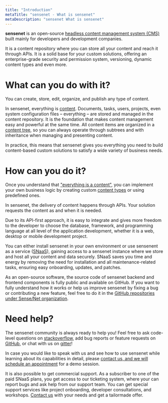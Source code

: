 ```yaml
---
title: "Introduction"
metaTitle: "sensenet - What is sensenet"
metaDescription: "sensenet What is sensenet"
---
```


**sensenet** is an open-source [headless content management system (CMS)](/concepts/introduction/02-what-is-headless-cms) built mainly for developers and development companies.

It is a content repository where you can store all your content and reach it through APIs.
It is a solid base for your custom solutions, offering an enterprise-grade security and permission system, versioning, dynamic content types and even more.

# What can you do with it?

You can create, store, edit, organize, and publish any type of content.

In sensenet, everything is [content](/concepts/basics). Documents, tasks, users, projects, even system configuration files – everything – are stored and managed in the content repository. It is the foundation that makes content management easy and powerful at the same time. All content items are organized in a [content tree](/concepts/basics/02-content-tree), so you can always operate through subtrees and with inheritance when managing and presenting content.

In practice, this means that sensenet gives you everything you need to build content-based custom solutions to satisfy a wide variety of business needs.

# How can you do it?

Once you understand that ["everything is a content"](/concepts/basics), you can implement your own business logic by creating custom [content types](/concepts/content-management/02-content-models) or using predefined ones.

In sensenet, the delivery of content happens through APIs. Your solution requests the content as and when it is needed.

Due to its API-first approach, it is easy to integrate and gives more freedom to the developer to choose the database, framework, and programming language at all level of the application development, whether it is a web, desktop or mobile development project.

You can either install sensenet in your own environment or use sensenent as a service ([SNaaS](/concepts/introduction/04-what-is-snaas)), gaining access to a sensenet instance where we store and host all your content and data securely. SNaaS saves you time and energy by removing the need for installation and all maintenance-related tasks, ensuring easy onboarding, updates, and patches.

As an open-source software, the source code of sensenet backend and frontend components is fully public and available on GitHub. If you want to fully understand how it works or help us improve sensenet by fixing a bug or contributing a new feature, feel free to do it in the [GitHub repositories under Sense/Net organization](https://github.com/SenseNet).

# Need help?

The sensenet community is always ready to help you! Feel free to ask code-level questions on [stackoverflow](https://stackoverflow.com/questions/tagged/sensenet), add bug reports or feature requests on [GitHub](https://github.com/SenseNet/sensenet), or chat with us on [gitter](https://gitter.im/SenseNet/sensenet)!

In case you would like to speak with us and see how to use sensenet while learning about its capabilities in detail, please [contact us, and we will schedule an appointment](https://sensenet.com/contact-us) for a demo session.

It is also possible to get commercial support. As a subscriber to one of the paid SNaaS plans, you get access to our ticketing system, where your can report bugs and ask help from our support team. You can get special support services like project onboarding, developer consultations, and workshops. [Contact us](https://sensenet.com/contact-us) with your needs and get a tailormade offer.
